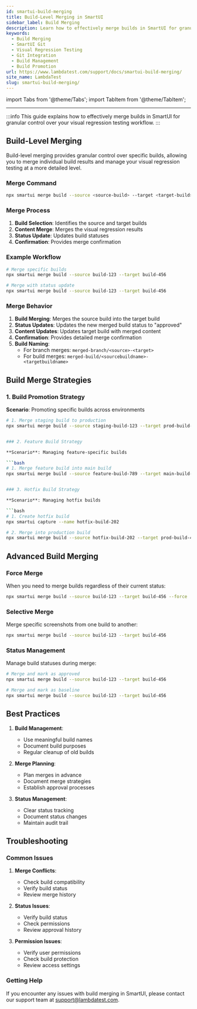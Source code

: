 ```yaml
---
id: smartui-build-merging
title: Build-Level Merging in SmartUI
sidebar_label: Build Merging
description: Learn how to effectively merge builds in SmartUI for granular control over your visual regression testing workflow.
keywords:
  - Build Merging
  - SmartUI Git
  - Visual Regression Testing
  - Git Integration
  - Build Management
  - Build Promotion
url: https://www.lambdatest.com/support/docs/smartui-build-merging/
site_name: LambdaTest
slug: smartui-build-merging/
---
```


import Tabs from '@theme/Tabs';
import TabItem from '@theme/TabItem';

---

<script type="application/ld+json"
      dangerouslySetInnerHTML={{ __html: JSON.stringify({
       "@context": "https://schema.org",
        "@type": "BreadcrumbList",
        "itemListElement": [{
          "@type": "ListItem",
          "position": 1,
          "name": "Home",
          "item": "https://www.lambdatest.com"
        },{
          "@type": "ListItem",
          "position": 2,
          "name": "Support",
          "item": "https://www.lambdatest.com/support/docs/"
        },{
          "@type": "ListItem",
          "position": 3,
          "name": "SmartUI Build Merging",
          "item": "https://www.lambdatest.com/support/docs/smartui-build-merging/"
        }]
      })
    }}
></script>

:::info
This guide explains how to effectively merge builds in SmartUI for granular control over your visual regression testing workflow.
:::

## Build-Level Merging

Build-level merging provides granular control over specific builds, allowing you to merge individual build results and manage your visual regression testing at a more detailed level.

### Merge Command

```bash
npx smartui merge build --source <source-build> --target <target-build>
```

### Merge Process

1. **Build Selection**: Identifies the source and target builds
2. **Content Merge**: Merges the visual regression results
3. **Status Update**: Updates build statuses
4. **Confirmation**: Provides merge confirmation

### Example Workflow

```bash
# Merge specific builds
npx smartui merge build --source build-123 --target build-456

# Merge with status update
npx smartui merge build --source build-123 --target build-456
```

### Merge Behavior

1. **Build Merging**: Merges the source build into the target build
2. **Status Updates**: Updates the new merged build status to "approved"
3. **Content Updates**: Updates target build with merged content
4. **Confirmation**: Provides detailed merge confirmation
5. **Build Naming**: 
   - For branch merges: `merged-branch/<source>-<target>`
   - For build merges: `merged-build/<sourcebuildname>-<targetbuildname>`


## Build Merge Strategies

### 1. Build Promotion Strategy

**Scenario**: Promoting specific builds across environments

```bash
# 1. Merge staging build to production
npx smartui merge build --source staging-build-123 --target prod-build-456


### 2. Feature Build Strategy

**Scenario**: Managing feature-specific builds

```bash
# 1. Merge feature build into main build
npx smartui merge build --source feature-build-789 --target main-build-101


### 3. Hotfix Build Strategy

**Scenario**: Managing hotfix builds

```bash
# 1. Create hotfix build
npx smartui capture --name hotfix-build-202

# 2. Merge into production build
npx smartui merge build --source hotfix-build-202 --target prod-build-456
```

## Advanced Build Merging

### Force Merge

When you need to merge builds regardless of their current status:

```bash
npx smartui merge build --source build-123 --target build-456 --force
```

### Selective Merge

Merge specific screenshots from one build to another:

```bash
npx smartui merge build --source build-123 --target build-456
```

### Status Management

Manage build statuses during merge:

```bash
# Merge and mark as approved
npx smartui merge build --source build-123 --target build-456

# Merge and mark as baseline
npx smartui merge build --source build-123 --target build-456 
```

## Best Practices

1. **Build Management**:
   - Use meaningful build names
   - Document build purposes
   - Regular cleanup of old builds

2. **Merge Planning**:
   - Plan merges in advance
   - Document merge strategies
   - Establish approval processes

3. **Status Management**:
   - Clear status tracking
   - Document status changes
   - Maintain audit trail

## Troubleshooting

### Common Issues

1. **Merge Conflicts**:
   - Check build compatibility
   - Verify build status
   - Review merge history

2. **Status Issues**:
   - Verify build status
   - Check permissions
   - Review approval history

3. **Permission Issues**:
   - Verify user permissions
   - Check build protection
   - Review access settings

### Getting Help

If you encounter any issues with build merging in SmartUI, please contact our support team at support@lambdatest.com. 
